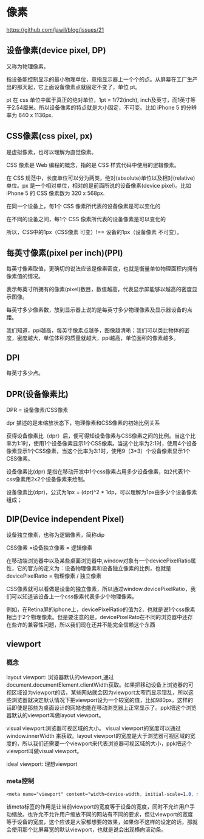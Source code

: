 # 像素

<https://github.com/jawil/blog/issues/21>

## 设备像素(device pixel, DP)

又称为物理像素。

指设备能控制显示的最小物理单位，意指显示器上一个个的点。从屏幕在工厂生产出的那天起，它上面设备像素点就固定不变了，单位 pt。

pt 在 css 单位中属于真正的绝对单位，1pt = 1/72(inch), inch及英寸，而1英寸等于2.54厘米。所以设备像素的特点就是大小固定，不可变。比如 iPhone 5 的分辨率为 640 x 1136px.

## CSS像素(css pixel, px)

是虚拟像素，也可以理解为直觉像素。

CSS 像素是 Web 编程的概念，指的是 CSS 样式代码中使用的逻辑像素。

在 CSS 规范中，长度单位可以分为两类，绝对(absolute)单位以及相对(relative)单位。px 是一个相对单位，相对的是前面所说的设备像素(device pixel)。比如 iPhone 5 的 CSS 像素数为 320 x 568px.

在同一个设备上，每1个 CSS 像素所代表的设备像素是可以变化的

在不同的设备之间，每1个 CSS 像素所代表的设备像素是可以变化的

所以，CSS中的1px（CSS像素 可变）!== 设备的1px（设备像素 不可变）。

## 每英寸像素(pixel per inch)(PPI)

每英寸像素取值，更确切的说法应该是像素密度，也就是衡量单位物理面积内拥有像素值的情况。

表示每英寸所拥有的像素(pixel)数目，数值越高，代表显示屏能够以越高的密度显示图像。

每英寸多少像素数，放到显示器上说的是每英寸多少物理像素及显示器设备的点距。

我们知道，ppi越高，每英寸像素点越多，图像越清晰；我们可以类比物体的密度，密度越大，单位体积的质量就越大，ppi越高，单位面积的像素越多。

## DPI

每英寸多少点。

## DPR(设备像素比)

DPR = 设备像素/CSS像素

dpr 描述的是未缩放状态下，物理像素和CSS像素的初始比例关系

获得设备像素比（dpr）后，便可得知设备像素与CSS像素之间的比例。当这个比率为1:1时，使用1个设备像素显示1个CSS像素。当这个比率为2:1时，使用4个设备像素显示1个CSS像素，当这个比率为3:1时，使用9（3*3）个设备像素显示1个CSS像素。

设备像素比(dpr) 是指在移动开发中1个css像素占用多少设备像素，如2代表1个css像素用2x2个设备像素来绘制。

设备像素比(dpr)，公式为1px = (dpr)^2 * 1dp，可以理解为1px由多少个设备像素组成；

## DIP(Device independent Pixel)

设备独立像素，也称为逻辑像素，简称dip

CSS像素 =设备独立像素 = 逻辑像素

在移动端浏览器中以及某些桌面浏览器中,window对象有一个devicePixelRatio属性，它的官方的定义为：设备物理像素和设备独立像素的比例，也就是 devicePixelRatio = 物理像素 / 独立像素

CSS像素就可以看做是设备的独立像素，所以通过window.devicePixelRatio，我们可以知道该设备上一个css像素代表多少个物理像素。

例如，在Retina屏的iphone上，devicePixelRatio的值为2，也就是说1个css像素相当于2个物理像素。但是要注意的是，devicePixelRato在不同的浏览器中还存在些许的兼容性问题，所以我们现在还并不能完全信赖这个东西

## viewport

### 概念

layout viewport: 浏览器默认的viewport,通过document.documentElement.clientWidth获取。如果把移动设备上浏览器的可视区域设为viewport的话，某些网站就会因为viewport太窄而显示错乱，所以这些浏览器就决定默认情况下把viewport设为一个较宽的值，比如980px，这样的话即使是那些为桌面设计的网站也能在移动浏览器上正常显示了。ppk把这个浏览器默认的viewport叫做layout viewport。

visual viewport:浏览器可视区域的大小。 visual viewport的宽度可以通过window.innerWidth 来获取。layout viewport的宽度是大于浏览器可视区域的宽度的，所以我们还需要一个viewport来代表浏览器可视区域的大小，ppk把这个viewport叫做visual viewport。

ideal viewport: 理想viewport

### meta控制

```css
<meta name="viewport" content="width=device-width, initial-scale=1.0, maximum-scale=1.0, user-scalable=0">
```

该meta标签的作用是让当前viewport的宽度等于设备的宽度，同时不允许用户手动缩放。也许允不允许用户缩放不同的网站有不同的要求，但让viewport的宽度等于设备的宽度，这个应该是大家都想要的效果，如果你不这样的设定的话，那就会使用那个比屏幕宽的默认viewport，也就是说会出现横向滚动条。
